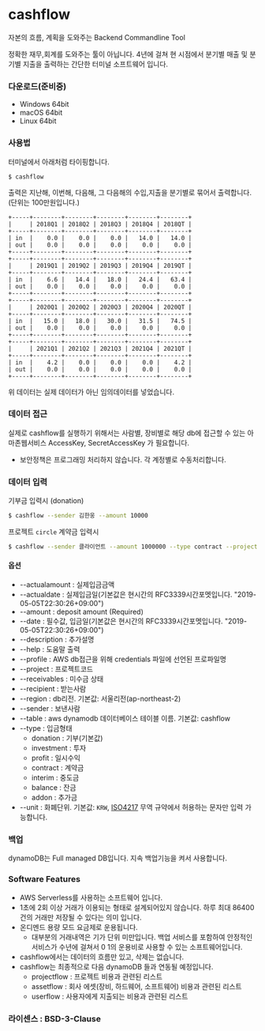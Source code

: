 # cashflow
자본의 흐름, 계획을 도와주는 Backend Commandline Tool

정확한 재무,회계를 도와주는 툴이 아닙니다.
4년에 걸쳐 현 시점에서 분기별 매출 및 분기별 지출을 출력하는 간단한 터미널 소프트웨어 입니다.

### 다운로드(준비중)
- Windows 64bit
- macOS 64bit
- Linux 64bit

### 사용법
터미널에서 아래처럼 타이핑합니다.
```
$ cashflow
```

출력은 지난해, 이번해, 다음해, 그 다음해의 수입,지출을 분기별로 묶어서 출력합니다.
(단위는 100만원입니다.)
```
+-----+--------+--------+--------+--------+--------+
|     | 2018Q1 | 2018Q2 | 2018Q3 | 2018Q4 | 2018QT |
+-----+--------+--------+--------+--------+--------+
| in  |    0.0 |    0.0 |    0.0 |   14.0 |   14.0 |
| out |    0.0 |    0.0 |    0.0 |    0.0 |    0.0 |
+-----+--------+--------+--------+--------+--------+
+-----+--------+--------+--------+--------+--------+
|     | 2019Q1 | 2019Q2 | 2019Q3 | 2019Q4 | 2019QT |
+-----+--------+--------+--------+--------+--------+
| in  |    6.6 |   14.4 |   18.0 |   24.4 |   63.4 |
| out |    0.0 |    0.0 |    0.0 |    0.0 |    0.0 |
+-----+--------+--------+--------+--------+--------+
+-----+--------+--------+--------+--------+--------+
|     | 2020Q1 | 2020Q2 | 2020Q3 | 2020Q4 | 2020QT |
+-----+--------+--------+--------+--------+--------+
| in  |   15.0 |   18.0 |   30.0 |   31.5 |   74.5 |
| out |    0.0 |    0.0 |    0.0 |    0.0 |    0.0 |
+-----+--------+--------+--------+--------+--------+
+-----+--------+--------+--------+--------+--------+
|     | 2021Q1 | 2021Q2 | 2021Q3 | 2021Q4 | 2021QT |
+-----+--------+--------+--------+--------+--------+
| in  |    4.2 |    0.0 |    0.0 |    0.0 |    4.2 |
| out |    0.0 |    0.0 |    0.0 |    0.0 |    0.0 |
+-----+--------+--------+--------+--------+--------+
```

위 데이터는 실제 데이터가 아닌 임의데이터를 넣었습니다.

### 데이터 접근
실제로 cashflow를 실행하기 위해서는 사람별, 장비별로 해당 db에 접근할 수 있는 아마존웹서비스 AccessKey, SecretAccessKey 가 필요합니다.

- 보안정책은 프로그래밍 처리하지 않습니다. 각 계정별로 수동처리합니다.

### 데이터 입력

기부금 입력시 (donation)

```bash
$ cashflow --sender 김한웅 --amount 10000
```

프로젝트 `circle` 계약금 입력시
```bash
$ cashflow --sender 클라이언트 --amount 1000000 --type contract --project circle
```

#### 옵션
- --actualamount : 실제입금금액
- --actualdate : 실제입금일(기본값은 현시간의 RFC3339시간포멧입니다. "2019-05-05T22:30:26+09:00")
- --amount : deposit amount (Required)
- --date : 필수값, 입금일(기본값은 현시간의 RFC3339시간포멧입니다. "2019-05-05T22:30:26+09:00")
- --description : 추가설명
- --help : 도움말 출력
- --profile : AWS db접근을 위해 credentials 파일에 선언된 프로파일명
- --project : 프로젝트코드
- --receivables : 미수금 상태
- --recipient : 받는사람
- --region : db리전. 기본값: 서울리전(ap-northeast-2)
- --sender : 보낸사람
- --table : aws dynamodb 데이터베이스 테이블 이름. 기본값: cashflow
- --type : 입금형태
	- donation : 기부(기본값)
	- investment : 투자
	- profit : 일시수익
	- contract : 계약금
	- interim : 중도금
	- balance : 잔금
	- addon : 추가금
- --unit : 화폐단위. 기본값: `KRW`, [ISO4217](https://en.wikipedia.org/wiki/ISO_4217) 무역 규약에서 허용하는 문자만 입력 가능합니다.

### 백업
dynamoDB는 Full managed DB입니다. 지속 백업기능을 켜서 사용합니다.

### Software Features
- AWS Serverless를 사용하는 소프트웨어 입니다.
- 1초에 2회 이상 거래가 이용되는 형태로 설계되어있지 않습니다. 하루 최대 86400건의 거래만 저장될 수 있다는 의미 입니다.
- 온디멘드 용량 모드 요금제로 운용됩니다.
	- 대부분의 거래내역은 기가 단위 미만입니다. 백업 서비스를 포함하여 안정적인 서비스가 수년에 걸쳐서 $0~$1의 운용비로 사용할 수 있는 소프트웨어입니다.
- cashflow에서는 데이터의 흐름만 있고, 삭제는 없습니다.
- cashflow는 최종적으로 다음 dynamoDB 들과 연동될 예정입니다.
    - projectflow : 프로젝트 비용과 관련된 리스트
	- assetflow : 회사 에셋(장비, 하드웨어, 소프트웨어) 비용과 관련된 리스트
	- userflow : 사용자에게 지출되는 비용과 관련된 리스트

### 라이센스 : BSD-3-Clause